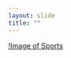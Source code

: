 ```yaml
---
layout: slide
title: ""
---
```


[!Image of Sports](https://github.com/Solorjackson/github-slideshow/blob/main/Screen%20Shot%202021-02-03%20at%2010.28.51%20AM.png)
